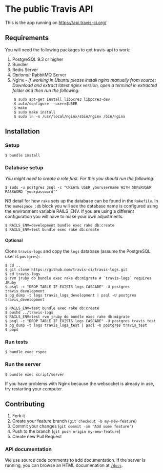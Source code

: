 # The public Travis API

This is the app running on https://api.travis-ci.org/

## Requirements

You will need the following packages to get travis-api to work:

1. PostgreSQL 9.3 or higher
2. Bundler
3. Redis Server
4. *Optional:* RabbitMQ Server
5. Nginx -
    *If working in Ubuntu please install nginx manually from source: Download and extract latest nginx version, open a terminal in extracted folder and then run the following:*
```sh-session
    $ sudo apt-get install libpcre3 libpcre3-dev
    $ auto/configure --user=$USER
    $ make
    $ sudo make install
    $ sudo ln -s /usr/local/nginx/sbin/nginx /bin/nginx
```

## Installation

### Setup
```sh-session
$ bundle install
```
### Database setup

*You might need to create a role first. For this you should run the following:*
```sh-session
$ sudo -u postgres psql -c "CREATE USER yourusername WITH SUPERUSER PASSWORD 'yourpassword'"
```

NB detail for how `rake` sets up the database can be found in the `Rakefile`. In the `namespace :db` block you will see the database name is configured using the environment variable RAILS_ENV. If you are using a different configuration you will have to make your own adjustments.
```sh-session
$ RAILS_ENV=development bundle exec rake db:create
$ RAILS_ENV=test bundle exec rake db:create
```
#### Optional
Clone `travis-logs` and copy the `logs` database (assume the PostgreSQL user is `postgres`):
```sh-session
$ cd ..
$ git clone https://github.com/travis-ci/travis-logs.git
$ cd travis-logs
$ rvm jruby do bundle exec rake db:migrate # `travis-logs` requires JRuby
$ psql -c "DROP TABLE IF EXISTS logs CASCADE" -U postgres travis_development
$ pg_dump -t logs travis_logs_development | psql -U postgres travis_development

$ RAILS_ENV=test bundle exec rake db:create
$ pushd ../travis-logs
$ RAILS_ENV=test rvm jruby do bundle exec rake db:migrate
$ psql -c "DROP TABLE IF EXISTS logs CASCADE" -U postgres travis_test
$ pg_dump -t logs travis_logs_test | psql -U postgres travis_test
$ popd
```


### Run tests
```sh-session
$ bundle exec rspec
```
### Run the server
```sh-session
$ bundle exec script/server
```
If you have problems with Nginx because the websocket is already in use, try restarting your computer.

## Contributing

1. Fork it
2. Create your feature branch (`git checkout -b my-new-feature`)
3. Commit your changes (`git commit -am 'Add some feature'`)
4. Push to the branch (`git push origin my-new-feature`)
5. Create new Pull Request

### API documentation

We use source code comments to add documentation. If the server is running, you
can browse an HTML documenation at [`/docs`](http://localhost:5000/docs).
